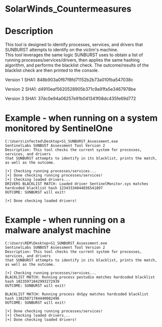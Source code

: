 # SolarWinds_Countermeasures
Description
===========
This tool is designed to identify processes, services, and drivers that SUNBURST attempts to identify on the victim's machine.  
This tool leverages the same logic SUNBURST uses to obtain a list of running processes/services/drivers, then applies the same 
hashing algorithm, and performs the blacklist check.  The outcome/results of the blacklist check are then printed to the console.

Version 1 SHA1: 848b903a0f67f8fd71152b2b73a010fba547038c

Version 2 SHA1: d4910eaf5620528905b371c9a91fa5e3467978be

Version 3 SHA1: 37dc0e94a06257e91b041341f08dc435fe69d772

Example - when running on a system monitored by SentinelOne
===========================================================
```
C:\Users\infected\Desktop>S1_SUNBURST_Assessment.exe
SentinelLabs SUNBUST Assessment Tool Version 2
Description: This tool checks the current system for processes, services, and drivers
that SUNBURST attempts to identify in its blacklist, prints the match, as well as the outcome.

[+] Checking running processes/services...
[+] Done checking running processes/services!
[+] Checking loaded drivers...
DRIVERS BLACKLIST MATCH: Loaded driver SentinelMonitor.sys matches hardcoded blacklist hash 12343334044036541897
OUTCOME: SUNBURST will exit!

[+] Done checking loaded drivers!
```

Example - when running on a malware analyst machine
===================================================
```
C:\Users\REM\Desktop>S1_SUNBURST_Assessment.exe
SentinelLabs SUNBUST Assessment Tool Version 2
Description: This tool checks the current system for processes, services, and drivers
that SUNBURST attempts to identify in its blacklist, prints the match, as well as the outcome.

[+] Checking running processes/services...
BLACKLIST MATCH: Running process pestudio matches hardcoded blacklist hash 10235971842993272939
OUTCOME: SUNBURST will exit!

BLACKLIST MATCH: Running process dnSpy matches hardcoded blacklist hash 13825071784440082496
OUTCOME: SUNBURST will exit!

[+] Done checking running processes/services!
[+] Checking loaded drivers...
[+] Done checking loaded drivers!
```
